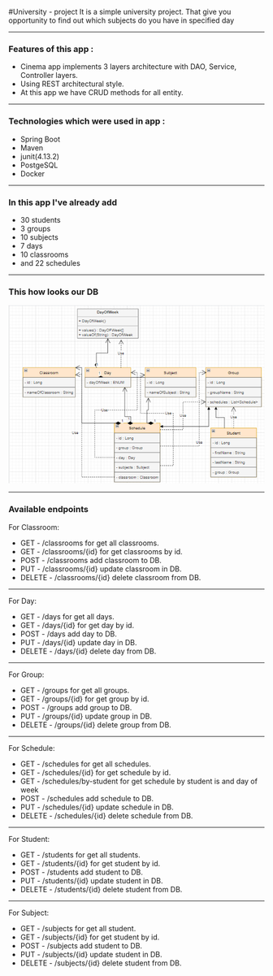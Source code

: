#University - project
It is a simple university project.
That give you opportunity to find out which subjects do you have in specified day

***

### Features of this app :
- Cinema app implements 3 layers architecture with DAO, Service, Controller layers.
- Using REST architectural style.
- At this app we have CRUD methods for all entity.

***

### Technologies which were used in app :
- Spring Boot
- Maven
- junit(4.13.2)
- PostgeSQL
- Docker

***

### In this app I've already add 
- 30 students
- 3 groups
- 10 subjects
- 7 days
- 10 classrooms
- and 22 schedules

***
### This how looks our DB
![university](UML.png)

***
### Available endpoints
For Classroom:
- GET  - /classrooms  for get all classrooms.
- GET  - /classrooms/{id}  for get classrooms by id.
- POST - /classrooms  add classroom to DB.
- PUT  - /classrooms/{id}  update classroom in DB.
- DELETE - /classrooms/{id}  delete classroom from DB.

***

For Day:
- GET  - /days  for get all days.
- GET  - /days/{id}  for get day by id.
- POST - /days  add day to DB.
- PUT  - /days/{id}  update day in DB.
- DELETE - /days/{id} delete day from DB.

***

For Group:
- GET  - /groups  for get all groups.
- GET  - /groups/{id}  for get group by id.
- POST - /groups  add group to DB.
- PUT  - /groups/{id}  update group in DB.
- DELETE - /groups/{id} delete group from DB.

***

For Schedule:
- GET  - /schedules  for get all schedules.
- GET  - /schedules/{id}  for get schedule by id.
- GET  - /schedules/by-student for get schedule by student is and day of week
- POST - /schedules  add schedule to DB.
- PUT  - /schedules/{id}  update schedule in DB.
- DELETE - /schedules/{id} delete schedule from DB.

***

For Student:
- GET  - /students  for get all students.
- GET  - /students/{id}  for get student by id.
- POST - /students  add student to DB.
- PUT  - /students/{id}  update student in DB.
- DELETE - /students/{id} delete student from DB.

***

For Subject:
- GET  - /subjects  for get all student.
- GET  - /subjects/{id}  for get student by id.
- POST - /subjects  add student to DB.
- PUT  - /subjects/{id} update student in DB.
- DELETE - /subjects/{id} delete student from DB.